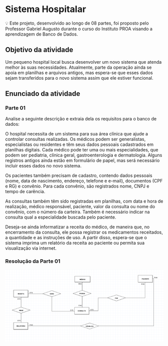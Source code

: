 # Sistema Hospitalar 

💡 Este projeto, desenvolvido ao longo de 08 partes, foi proposto pelo Professor Gabriel Augusto durante o curso do Instituto PROA visando a aprendizagem de Banco de Dados.

## Objetivo da atividade 

Um pequeno hospital local busca desenvolver um novo sistema que atenda melhor às suas necessidades.
Atualmente, parte da operação ainda se apoia em planilhas e arquivos antigos, mas espera-se que esses dados sejam transferidos para o novo sistema assim que ele estiver funcional. 

## Enunciado da atividade 

### Parte 01 

Analise a seguinte descrição e extraia dela os requisitos para o banco de dados:

O hospital necessita de um sistema para sua área clínica que ajude a controlar consultas realizadas. Os médicos podem ser generalistas, especialistas ou residentes e têm seus dados pessoais cadastrados em planilhas digitais. Cada médico pode ter uma ou mais especialidades, que podem ser pediatria, clínica geral, gastroenterologia e dermatologia. Alguns registros antigos ainda estão em formulário de papel, mas será necessário incluir esses dados no novo sistema.

Os pacientes também precisam de cadastro, contendo dados pessoais (nome, data de nascimento, endereço, telefone e e-mail), documentos (CPF e RG) e convênio. Para cada convênio, são registrados nome, CNPJ e tempo de carência.

As consultas também têm sido registradas em planilhas, com data e hora de realização, médico responsável, paciente, valor da consulta ou nome do convênio, com o número da carteira. Também é necessário indicar na consulta qual a especialidade buscada pelo paciente.

Deseja-se ainda informatizar a receita do médico, de maneira que, no encerramento da consulta, ele possa registrar os medicamentos receitados, a quantidade e as instruções de uso. A partir disso, espera-se que o sistema imprima um relatório da receita ao paciente ou permita sua visualização via internet.

### Resolução da Parte 01 

<img src="./src/resolucao01.png" alt="Diagrama de Entidade e Relacionamento">

